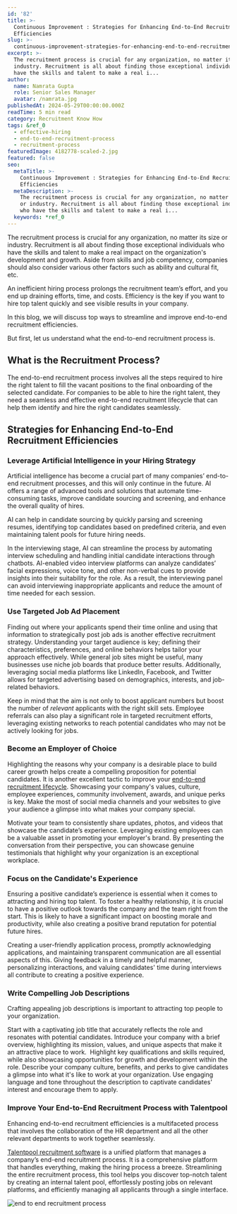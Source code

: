 ```yaml
---
id: '82'
title: >-
  Continuous Improvement : Strategies for Enhancing End-to-End Recruitment
  Efficiencies
slug: >-
  continuous-improvement-strategies-for-enhancing-end-to-end-recruitment-efficiencies
excerpt: >-
  The recruitment process is crucial for any organization, no matter its size or
  industry. Recruitment is all about finding those exceptional individuals who
  have the skills and talent to make a real i...
author:
  name: Namrata Gupta
  role: Senior Sales Manager
  avatar: /namrata.jpg
publishedAt: 2024-05-29T00:00:00.000Z
readTime: 5 min read
category: Recruitment Know How
tags: &ref_0
  - effective-hiring
  - end-to-end-recruitment-process
  - recruitment-process
featuredImage: 4182778-scaled-2.jpg
featured: false
seo:
  metaTitle: >-
    Continuous Improvement : Strategies for Enhancing End-to-End Recruitment
    Efficiencies
  metaDescription: >-
    The recruitment process is crucial for any organization, no matter its size
    or industry. Recruitment is all about finding those exceptional individuals
    who have the skills and talent to make a real i...
  keywords: *ref_0
---
```


The recruitment process is crucial for any organization, no matter its size or industry. Recruitment is all about finding those exceptional individuals who have the skills and talent to make a real impact on the organization's development and growth. Aside from skills and job competency, companies should also consider various other factors such as ability and cultural fit, etc.

An inefficient hiring process prolongs the recruitment team’s effort, and you end up draining efforts, time, and costs. Efficiency is the key if you want to hire top talent quickly and see visible results in your company.

In this blog, we will discuss top ways to streamline and improve end-to-end recruitment efficiencies.

But first, let us understand what the end-to-end recruitment process is.

## **What is the Recruitment Process?**

The end-to-end recruitment process involves all the steps required to hire the right talent to fill the vacant positions to the final onboarding of the selected candidate. For companies to be able to hire the right talent, they need a seamless and effective end-to-end recruitment lifecycle that can help them identify and hire the right candidates seamlessly.

## **Strategies for Enhancing End-to-End Recruitment Efficiencies**

### **Leverage Artificial Intelligence in your Hiring Strategy**

Artificial intelligence has become a crucial part of many companies’ end-to-end recruitment processes, and this will only continue in the future. AI offers a range of advanced tools and solutions that automate time-consuming tasks, improve candidate sourcing and screening, and enhance the overall quality of hires.

AI can help in candidate sourcing by quickly parsing and screening resumes, identifying top candidates based on predefined criteria, and even maintaining talent pools for future hiring needs.

In the interviewing stage, AI can streamline the process by automating interview scheduling and handling initial candidate interactions through chatbots. AI-enabled video interview platforms can analyze candidates’ facial expressions, voice tone, and other non-verbal cues to provide insights into their suitability for the role. As a result, the interviewing panel can avoid interviewing inappropriate applicants and reduce the amount of time needed for each session.

### **Use Targeted Job Ad Placement**

Finding out where your applicants spend their time online and using that information to strategically post job ads is another effective recruitment strategy. Understanding your target audience is key; defining their characteristics, preferences, and online behaviors helps tailor your approach effectively. While general job sites might be useful, many businesses use niche job boards that produce better results. Additionally, leveraging social media platforms like LinkedIn, Facebook, and Twitter allows for targeted advertising based on demographics, interests, and job-related behaviors.

Keep in mind that the aim is not only to boost applicant numbers but boost the number of _relevant_ applicants with the right skill sets. Employee referrals can also play a significant role in targeted recruitment efforts, leveraging existing networks to reach potential candidates who may not be actively looking for jobs.

### **Become an Employer of Choice** 

Highlighting the reasons why your company is a desirable place to build career growth helps create a compelling proposition for potential candidates. It is another excellent tactic to improve your [end-to-end recruitment lifecycle](https://www.thetalentpool.ai/end-to-end-recruitment-process-lifecycle). Showcasing your company's values, culture, employee experiences, community involvement, awards, and unique perks is key. Make the most of social media channels and your websites to give your audience a glimpse into what makes your company special.

Motivate your team to consistently share updates, photos, and videos that showcase the candidate’s experience. Leveraging existing employees can be a valuable asset in promoting your employer's brand. By presenting the conversation from their perspective, you can showcase genuine testimonials that highlight why your organization is an exceptional workplace.

### **Focus on the Candidate's Experience**

Ensuring a positive candidate’s experience is essential when it comes to attracting and hiring top talent. To foster a healthy relationship, it is crucial to have a positive outlook towards the company and the team right from the start. This is likely to have a significant impact on boosting morale and productivity, while also creating a positive brand reputation for potential future hires.

Creating a user-friendly application process, promptly acknowledging applications, and maintaining transparent communication are all essential aspects of this. Giving feedback in a timely and helpful manner, personalizing interactions, and valuing candidates' time during interviews all contribute to creating a positive experience.

### **Write Compelling Job Descriptions**

Crafting appealing job descriptions is important to attracting top people to your organization.

Start with a captivating job title that accurately reflects the role and resonates with potential candidates. Introduce your company with a brief overview, highlighting its mission, values, and unique aspects that make it an attractive place to work.  Highlight key qualifications and skills required, while also showcasing opportunities for growth and development within the role. Describe your company culture, benefits, and perks to give candidates a glimpse into what it's like to work at your organization. Use engaging language and tone throughout the description to captivate candidates' interest and encourage them to apply.

### **Improve Your End-to-End Recruitment Process with Talentpool**

Enhancing end-to-end recruitment efficiencies is a multifaceted process that involves the collaboration of the HR department and all the other relevant departments to work together seamlessly.

[Talentpool recruitment software](https://www.thetalentpool.ai) is a unified platform that manages a company’s end-end recruitment process. It is a comprehensive platform that handles everything, making the hiring process a breeze. Streamlining the entire recruitment process, this tool helps you discover top-notch talent by creating an internal talent pool, effortlessly posting jobs on relevant platforms, and efficiently managing all applicants through a single interface.

![end to end recruitment process](images/4182778-1024x538.jpg)
